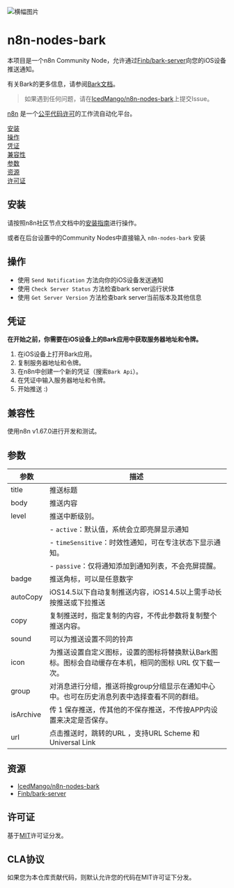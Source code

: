 ![横幅图片](https://user-images.githubusercontent.com/10284570/173569848-c624317f-42b1-45a6-ab09-f0ea3c247648.png)

# n8n-nodes-bark

本项目是一个n8n Community Node，允许通过[Finb/bark-server](https://github.com/Finb/bark-server)向您的iOS设备推送通知。

有关Bark的更多信息，请参阅[Bark文档](https://bark.day.app/#/tutorial)。


> 如果遇到任何问题，请在[IcedMango/n8n-nodes-bark](https://github.com/IcedMango/n8n-nodes-bark)上提交Issue。

[n8n](https://n8n.io/) 是一个[公平代码许可](https://docs.n8n.io/reference/license/)的工作流自动化平台。


[安装](#安装)  
[操作](#操作)  
[凭证](#凭证)  
[兼容性](#兼容性)  
[参数](#参数)  
[资源](#资源)  
[许可证](#许可证) 

## 安装

请按照n8n社区节点文档中的[安装指南](https://docs.n8n.io/integrations/community-nodes/installation/)进行操作。

或者在后台设置中的Community Nodes中直接输入 `n8n-nodes-bark` 安装

## 操作

- 使用 `Send Notification` 方法向你的iOS设备发送通知
- 使用 `Check Server Status` 方法检查bark server运行状体
- 使用 `Get Server Version` 方法检查bark server当前版本及其他信息

## 凭证

**在开始之前，你需要在iOS设备上的Bark应用中获取服务器地址和令牌。**

1. 在iOS设备上打开Bark应用。
2. 复制服务器地址和令牌。
3. 在n8n中创建一个新的凭证（搜索`Bark Api`）。
4. 在凭证中输入服务器地址和令牌。
5. 开始推送 :)

## 兼容性

使用n8n v1.67.0进行开发和测试。

## 参数

| 参数        | 描述                                                                 |
|-------------|-----------------------------------------------------------------------------|
| title      | 推送标题                                                             |
| body       | 推送内容                                                             |
| level      | 推送中断级别。
|             | - `active`：默认值，系统会立即亮屏显示通知|
|             | - `timeSensitive`：时效性通知，可在专注状态下显示通知。|
|             | - `passive`：仅将通知添加到通知列表，不会亮屏提醒。 |
| badge      | 推送角标，可以是任意数字                                             |
| autoCopy   | iOS14.5以下自动复制推送内容，iOS14.5以上需手动长按推送或下拉推送     |
| copy       | 复制推送时，指定复制的内容，不传此参数将复制整个推送内容。           |
| sound      | 可以为推送设置不同的铃声                                             |
| icon       | 为推送设置自定义图标，设置的图标将替换默认Bark图标。图标会自动缓存在本机，相同的图标 URL 仅下载一次。 |
| group      | 对消息进行分组，推送将按group分组显示在通知中心中。也可在历史消息列表中选择查看不同的群组。 |
| isArchive  | 传 1 保存推送，传其他的不保存推送，不传按APP内设置来决定是否保存。   |
| url        | 点击推送时，跳转的URL ，支持URL Scheme 和 Universal Link             |


## 资源

* [IcedMango/n8n-nodes-bark](https://github.com/IcedMango/n8n-nodes-bark)
* [Finb/bark-server](https://github.com/Finb/bark-server)

## 许可证

基于[MIT](https://github.com/IcedMango/n8n-nodes-bark/blob/master/LICENSE.md)许可证分发。

## CLA协议

如果您为本仓库贡献代码，则默认允许您的代码在MIT许可证下分发。

